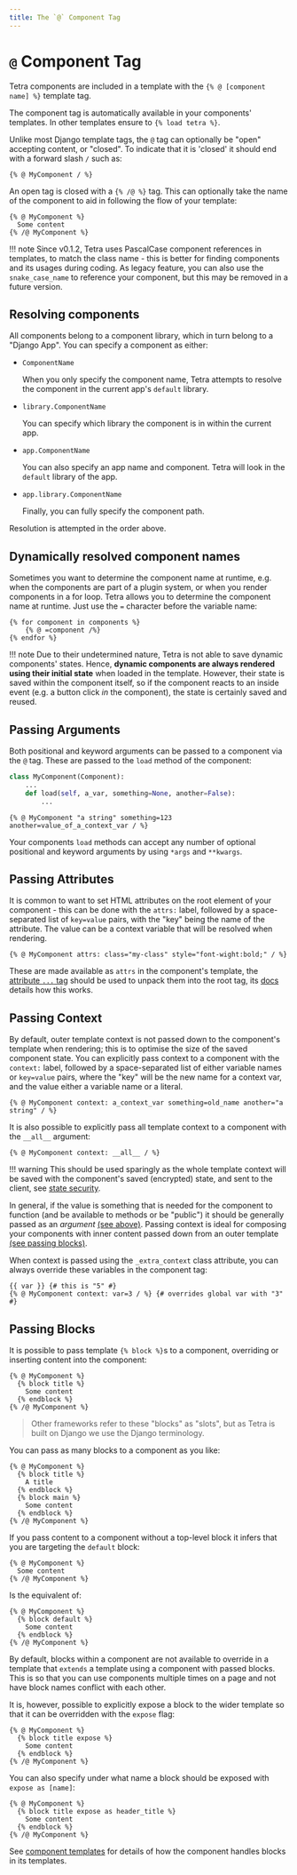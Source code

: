 ```yaml
---
title: The `@` Component Tag
---
```


# `@` Component Tag

Tetra components are included in a template with the `{% @ [component name] %}` template tag.

The component tag is automatically available in your components' templates. In other templates ensure to `{% load tetra %}`.

Unlike most Django template tags, the `@` tag can optionally be "open" accepting content, or "closed". To indicate that it is 'closed' it should end with a forward slash `/` such as:

``` django
{% @ MyComponent / %}
```

An open tag is closed with a `{% /@ %}` tag.  This can optionally take the name of the component to aid in following the flow of your template:

``` django
{% @ MyComponent %}
  Some content
{% /@ MyComponent %}
```

!!! note
    Since v0.1.2, Tetra uses PascalCase component references in templates, to match the class name - this is better for finding components and its usages during coding.
    As legacy feature, you can also use the `snake_case_name` to reference your component, but this may be removed in a future version.


## Resolving components

All components belong to a component library, which in turn belong to a "Django App". You can specify a component as either:

  - `ComponentName`

    When you only specify the component name, Tetra attempts to resolve the component in the current app's `default` library.

  - `library.ComponentName`

    You can specify which library the component is in within the current app.

  - `app.ComponentName`

    You can also specify an app name and component. Tetra will look in the `default` library of the app.

  - `app.library.ComponentName`

    Finally, you can fully specify the component path.

Resolution is attempted in the order above.

## Dynamically resolved component names

Sometimes you want to determine the component name at runtime, e.g. when the components are part of a plugin system, or when you render components in a for loop. Tetra allows you to determine the component name at runtime. Just use the `=` character before the variable name:

```django
{% for component in components %}
    {% @ =component /%}
{% endfor %}
```

!!! note
    Due to their undetermined nature, Tetra is not able to save dynamic components' states. Hence, **dynamic components are always rendered using their initial state** when loaded in the template. However, their state is saved within the component itself, so if the component reacts to an inside event (e.g. a button click *in* the component), the state is certainly saved and reused.

## Passing Arguments

Both positional and keyword arguments can be passed to a component via the `@` tag. These are passed to the `load` method of the component:

``` python
class MyComponent(Component):
    ...
    def load(self, a_var, something=None, another=False):
        ...
```

``` django
{% @ MyComponent "a string" something=123 another=value_of_a_context_var / %}
```

Your components `load` methods can accept any number of optional positional and keyword arguments by using `*args` and `**kwargs`.

## Passing Attributes

It is common to want to set HTML attributes on the root element of your component - this can be done with the `attrs:` label, followed by a space-separated list of `key=value` pairs, with the "key" being the name of the attribute. The value can be a context variable that will be resolved when rendering.

``` django
{% @ MyComponent attrs: class="my-class" style="font-wight:bold;" / %}
```

These are made available as `attrs` in the component's template, the [attribute  `...` tag](attribute-tag.md) should be used to unpack them into the root tag, its [docs](attribute-tag.md) details how this works.

## Passing Context

By default, outer template context is not passed down to the component's template when rendering; this is to optimise the size of the saved component state. You can explicitly pass context to a component with the `context:` label, followed by a space-separated list of either variable names or `key=value` pairs, where the "key" will be the new name for a context var, and the value either a variable name or a literal.

``` django
{% @ MyComponent context: a_context_var something=old_name another="a string" / %}
```

It is also possible to explicitly pass all template context to a component with the `__all__` argument:

``` django
{% @ MyComponent context: __all__ / %}
```

!!! warning
    This should be used sparingly as the whole template context will be saved with the component's saved (encrypted) state, and sent to the client, see [state security](state-security.md).

In general, if the value is something that is needed for the component to function (and be available to methods or be "public") it should be generally passed as an *argument* [(see above)](#passing-attributes). Passing context is ideal for composing your components with inner content passed down from an outer template [(see passing blocks)](#passing-blocks).

When context is passed using the `_extra_context` class attribute, you can always override these variables in the component tag:

``` django
{{ var }} {# this is "5" #}
{% @ MyComponent context: var=3 / %} {# overrides global var with "3" #}
```

## Passing Blocks

It is possible to pass template `{% block %}`s to a component, overriding or inserting content into the component:

``` django
{% @ MyComponent %}
  {% block title %}
    Some content
  {% endblock %}
{% /@ MyComponent %}
```

> Other frameworks refer to these "blocks" as "slots", but as Tetra is built on Django we use the Django terminology.

You can pass as many blocks to a component as you like:

``` django
{% @ MyComponent %}
  {% block title %}
    A title
  {% endblock %}
  {% block main %}
    Some content
  {% endblock %}
{% /@ MyComponent %}
```

If you pass content to a component without a top-level block it infers that you are targeting the `default` block:

``` django
{% @ MyComponent %}
  Some content
{% /@ MyComponent %}
```

Is the equivalent of:

``` django
{% @ MyComponent %}
  {% block default %}
    Some content
  {% endblock %}
{% /@ MyComponent %}
```

By default, blocks within a component are not available to override in a template that `extends` a template using a component with passed blocks. This is so that you can use components multiple times on a page and not have block names conflict with each other.

It is, however, possible to explicitly expose a block to the wider template so that it can be overridden with the `expose` flag:

``` django
{% @ MyComponent %}
  {% block title expose %}
    Some content
  {% endblock %}
{% /@ MyComponent %}
```

You can also specify under what name a block should be exposed with `expose as [name]`:

``` django
{% @ MyComponent %}
  {% block title expose as header_title %}
    Some content
  {% endblock %}
{% /@ MyComponent %}
```

See [component templates](components.md#templates) for details of how the component handles blocks in its templates.
